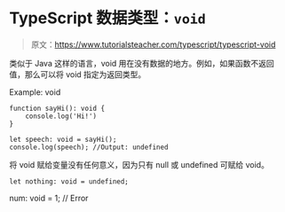 # TypeScript 数据类型：`void`

> 原文：<https://www.tutorialsteacher.com/typescript/typescript-void>

类似于 Java 这样的语言，void 用在没有数据的地方。例如，如果函数不返回值，那么可以将 void 指定为返回类型。

Example: void 

```
function sayHi(): void { 
    console.log('Hi!')
} 

let speech: void = sayHi(); 
console.log(speech); //Output: undefined 
```

将 void 赋给变量没有任何意义，因为只有 null 或 undefined 可赋给 void。

```
let nothing: void = undefined;
```

num: void = 1; // Error 
```